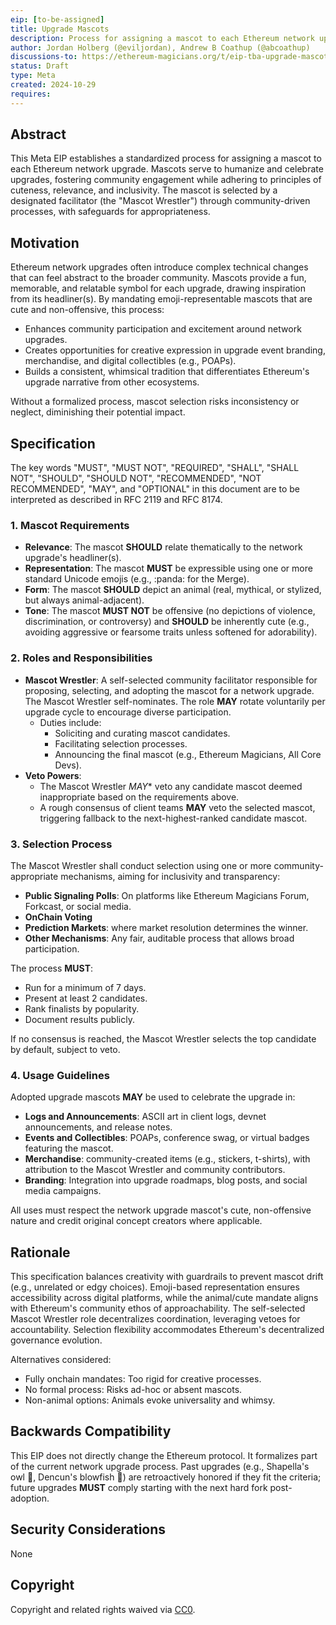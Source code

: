 ```yaml
---
eip: [to-be-assigned]
title: Upgrade Mascots
description: Process for assigning a mascot to each Ethereum network upgrade
author: Jordan Holberg (@eviljordan), Andrew B Coathup (@abcoathup)
discussions-to: https://ethereum-magicians.org/t/eip-tba-upgrade-mascots/26009
status: Draft
type: Meta
created: 2024-10-29
requires: 
---
```


## Abstract

This Meta EIP establishes a standardized process for assigning a mascot to each Ethereum network upgrade. Mascots serve to humanize and celebrate upgrades, fostering community engagement while adhering to principles of cuteness, relevance, and inclusivity. The mascot is selected by a designated facilitator (the "Mascot Wrestler") through community-driven processes, with safeguards for appropriateness.

## Motivation

Ethereum network upgrades often introduce complex technical changes that can feel abstract to the broader community. Mascots provide a fun, memorable, and relatable symbol for each upgrade, drawing inspiration from its headliner(s). By mandating emoji-representable mascots that are cute and non-offensive, this process:

- Enhances community participation and excitement around network upgrades.
- Creates opportunities for creative expression in upgrade event branding, merchandise, and digital collectibles (e.g., POAPs).
- Builds a consistent, whimsical tradition that differentiates Ethereum's upgrade narrative from other ecosystems.

Without a formalized process, mascot selection risks inconsistency or neglect, diminishing their potential impact.

## Specification

The key words "MUST", "MUST NOT", "REQUIRED", "SHALL", "SHALL NOT", "SHOULD", "SHOULD NOT", "RECOMMENDED", "NOT RECOMMENDED", "MAY", and "OPTIONAL" in this document are to be interpreted as described in RFC 2119 and RFC 8174.

### 1. Mascot Requirements
- **Relevance**: The mascot **SHOULD** relate thematically to the network upgrade's headliner(s).
- **Representation**: The mascot **MUST** be expressible using one or more standard Unicode emojis (e.g., :panda: for the Merge).
- **Form**: The mascot **SHOULD** depict an animal (real, mythical, or stylized, but always animal-adjacent).
- **Tone**: The mascot **MUST NOT** be offensive (no depictions of violence, discrimination, or controversy) and **SHOULD** be inherently cute (e.g., avoiding aggressive or fearsome traits unless softened for adorability).

### 2. Roles and Responsibilities
- **Mascot Wrestler**: A self-selected community facilitator responsible for proposing, selecting, and adopting the mascot for a network upgrade. The Mascot Wrestler self-nominates. The role **MAY** rotate voluntarily per upgrade cycle to encourage diverse participation.
  - Duties include:
    - Soliciting and curating mascot candidates.
    - Facilitating selection processes.
    - Announcing the final mascot (e.g., Ethereum Magicians, All Core Devs).
- **Veto Powers**:
  - The Mascot Wrestler *MAY** veto any candidate mascot deemed inappropriate based on the requirements above.
  - A rough consensus of client teams **MAY** veto the selected mascot, triggering fallback to the next-highest-ranked candidate mascot.

### 3. Selection Process
The Mascot Wrestler shall conduct selection using one or more community-appropriate mechanisms, aiming for inclusivity and transparency:
- **Public Signaling Polls**: On platforms like Ethereum Magicians Forum, Forkcast, or social media.
- **OnChain Voting**
- **Prediction Markets**: where market resolution determines the winner.
- **Other Mechanisms**: Any fair, auditable process that allows broad participation.

The process **MUST**:
- Run for a minimum of 7 days.
- Present at least 2 candidates.
- Rank finalists by popularity.
- Document results publicly.

If no consensus is reached, the Mascot Wrestler selects the top candidate by default, subject to veto.

### 4. Usage Guidelines
Adopted upgrade mascots **MAY** be used to celebrate the upgrade in:
- **Logs and Announcements**: ASCII art in client logs, devnet announcements, and release notes.
- **Events and Collectibles**: POAPs, conference swag, or virtual badges featuring the mascot.
- **Merchandise**: community-created items (e.g., stickers, t-shirts), with attribution to the Mascot Wrestler and community contributors.
- **Branding**: Integration into upgrade roadmaps, blog posts, and social media campaigns.

All uses must respect the network upgrade mascot's cute, non-offensive nature and credit original concept creators where applicable.

## Rationale

This specification balances creativity with guardrails to prevent mascot drift (e.g., unrelated or edgy choices). Emoji-based representation ensures accessibility across digital platforms, while the animal/cute mandate aligns with Ethereum's community ethos of approachability. The self-selected Mascot Wrestler role decentralizes coordination, leveraging vetoes for accountability. Selection flexibility accommodates Ethereum's decentralized governance evolution.

Alternatives considered:
- Fully onchain mandates: Too rigid for creative processes.
- No formal process: Risks ad-hoc or absent mascots.
- Non-animal options: Animals evoke universality and whimsy.

## Backwards Compatibility

This EIP does not directly change the Ethereum protocol. It formalizes part of the current network upgrade process.  Past upgrades (e.g., Shapella's owl :owl:, Dencun's blowfish :blowfish:) are retroactively honored if they fit the criteria; future upgrades **MUST** comply starting with the next hard fork post-adoption.


## Security Considerations

None

## Copyright

Copyright and related rights waived via [CC0](../LICENSE.md).